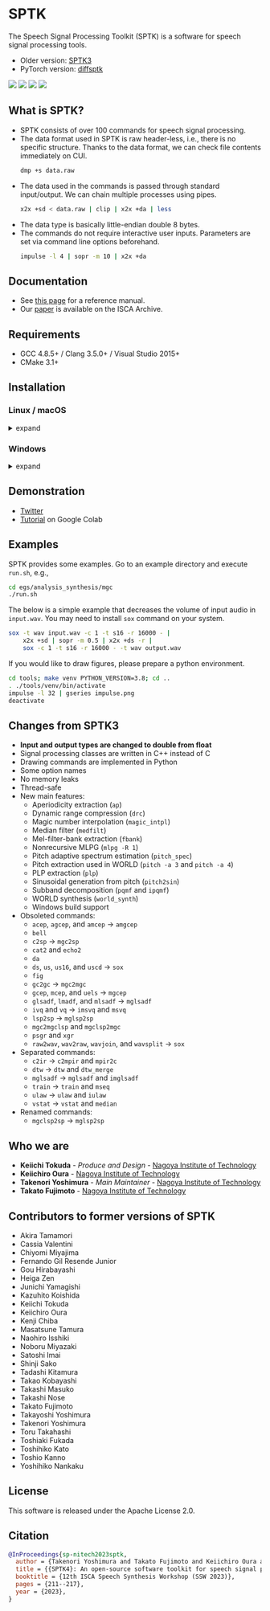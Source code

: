 # SPTK

The Speech Signal Processing Toolkit (SPTK) is a software for speech signal processing tools.

- Older version: [SPTK3](https://sourceforge.net/projects/sp-tk/)
- PyTorch version: [diffsptk](https://github.com/sp-nitech/diffsptk)

[![](https://img.shields.io/badge/docs-latest-blue.svg)](https://sp-nitech.github.io/sptk/latest/)
[![](https://img.shields.io/badge/docs-stable-blue.svg)](https://sp-nitech.github.io/sptk/4.3/)
[![](https://img.shields.io/badge/license-Apache%202.0-green.svg)](https://github.com/sp-nitech/SPTK/blob/master/LICENSE)
[![](https://github.com/sp-nitech/SPTK/workflows/build/badge.svg)](https://github.com/sp-nitech/SPTK/actions)

## What is SPTK?

- SPTK consists of over 100 commands for speech signal processing.
- The data format used in SPTK is raw header-less, i.e., there is no specific structure.
  Thanks to the data format, we can check file contents immediately on CUI.
  ```sh
  dmp +s data.raw
  ```
- The data used in the commands is passed through standard input/output.
  We can chain multiple processes using pipes.
  ```sh
  x2x +sd < data.raw | clip | x2x +da | less
  ```
- The data type is basically little-endian double 8 bytes.
- The commands do not require interactive user inputs.
  Parameters are set via command line options beforehand.
  ```sh
  impulse -l 4 | sopr -m 10 | x2x +da
  ```

## Documentation

- See [this page](https://sp-nitech.github.io/sptk/latest/) for a reference manual.
- Our [paper](https://www.isca-archive.org/ssw_2023/yoshimura23_ssw.html) is available on the ISCA Archive.

## Requirements

- GCC 4.8.5+ / Clang 3.5.0+ / Visual Studio 2015+
- CMake 3.1+

## Installation

### Linux / macOS

<details><summary>expand</summary><div>

The latest release can be downloaded through Git.
The install procedure is as follows.

```sh
git clone https://github.com/sp-nitech/SPTK.git
cd SPTK
make
```

Then the SPTK commands can be used by adding `bin/` directory to the `PATH` environment variable.
If you would like to use a part of the SPTK functions, please link the static library `lib/libsptk.a`.

</div></details>

### Windows

<details><summary>expand</summary><div>

You may need to add `cmake` and `MSBuild` to the `PATH` environment variable in advance.
Please run `make.bat` or open Command Prompt and follow the below procedure:

```sh
cd /path/to/SPTK  # Please change here to your appropriate path.
mkdir build
cd build
cmake .. -DCMAKE_INSTALL_PREFIX=..  # Please change install directory.
MSBuild /p:Configuration=Release INSTALL.vcxproj
```

You can compile SPTK via GUI instead of running MSBuild by opening the generated project file.
Then the SPTK functions can be used by linking the static library `lib/sptk.lib`.

</div></details>

## Demonstration

- [Twitter](https://twitter.com/SPTK_DSP)
- [Tutorial](https://colab.research.google.com/drive/1vmbIJQDhT5F26eCE5iYKQuEEGxYUv-uJ?usp=drive_link) on Google Colab

## Examples

SPTK provides some examples.
Go to an example directory and execute `run.sh`, e.g.,

```sh
cd egs/analysis_synthesis/mgc
./run.sh
```

The below is a simple example that decreases the volume of input audio in `input.wav`.
You may need to install `sox` command on your system.

```sh
sox -t wav input.wav -c 1 -t s16 -r 16000 - |
    x2x +sd | sopr -m 0.5 | x2x +ds -r |
    sox -c 1 -t s16 -r 16000 - -t wav output.wav
```

If you would like to draw figures, please prepare a python environment.

```sh
cd tools; make venv PYTHON_VERSION=3.8; cd ..
. ./tools/venv/bin/activate
impulse -l 32 | gseries impulse.png
deactivate
```

## Changes from SPTK3

- **Input and output types are changed to double from float**
- Signal processing classes are written in C++ instead of C
- Drawing commands are implemented in Python
- Some option names
- No memory leaks
- Thread-safe
- New main features:
  - Aperiodicity extraction (`ap`)
  - Dynamic range compression (`drc`)
  - Magic number interpolation (`magic_intpl`)
  - Median filter (`medfilt`)
  - Mel-filter-bank extraction (`fbank`)
  - Nonrecursive MLPG (`mlpg -R 1`)
  - Pitch adaptive spectrum estimation (`pitch_spec`)
  - Pitch extraction used in WORLD (`pitch -a 3` and `pitch -a 4`)
  - PLP extraction (`plp`)
  - Sinusoidal generation from pitch (`pitch2sin`)
  - Subband decomposition (`pqmf` and `ipqmf`)
  - WORLD synthesis (`world_synth`)
  - Windows build support
- Obsoleted commands:
  - `acep`, `agcep`, and `amcep` -> `amgcep`
  - `bell`
  - `c2sp` -> `mgc2sp`
  - `cat2` and `echo2`
  - `da`
  - `ds`, `us`, `us16`, and `uscd` -> `sox`
  - `fig`
  - `gc2gc` -> `mgc2mgc`
  - `gcep`, `mcep`, and `uels` -> `mgcep`
  - `glsadf`, `lmadf`, and `mlsadf` -> `mglsadf`
  - `ivq` and `vq` -> `imsvq` and `msvq`
  - `lsp2sp` -> `mglsp2sp`
  - `mgc2mgclsp` and `mgclsp2mgc`
  - `psgr` and `xgr`
  - `raw2wav`, `wav2raw`, `wavjoin`, and `wavsplit` -> `sox`
- Separated commands:
  - `c2ir` -> `c2mpir` and `mpir2c`
  - `dtw` -> `dtw` and `dtw_merge`
  - `mglsadf` -> `mglsadf` and `imglsadf`
  - `train` -> `train` and `mseq`
  - `ulaw` -> `ulaw` and `iulaw`
  - `vstat` -> `vstat` and `median`
- Renamed commands:
  - `mgclsp2sp` -> `mglsp2sp`

## Who we are

- **Keiichi Tokuda** - *Produce and Design* - [Nagoya Institute of Technology](http://www.sp.nitech.ac.jp/~tokuda/)
- **Keiichiro Oura** - [Nagoya Institute of Technology](http://www.sp.nitech.ac.jp/~uratec/)
- **Takenori Yoshimura** - *Main Maintainer* - [Nagoya Institute of Technology](http://www.sp.nitech.ac.jp/~takenori/)
- **Takato Fujimoto** - [Nagoya Institute of Technology](http://www.sp.nitech.ac.jp/~taka19/)

## Contributors to former versions of SPTK

- Akira Tamamori
- Cassia Valentini
- Chiyomi Miyajima
- Fernando Gil Resende Junior
- Gou Hirabayashi
- Heiga Zen
- Junichi Yamagishi
- Kazuhito Koishida
- Keiichi Tokuda
- Keiichiro Oura
- Kenji Chiba
- Masatsune Tamura
- Naohiro Isshiki
- Noboru Miyazaki
- Satoshi Imai
- Shinji Sako
- Tadashi Kitamura
- Takao Kobayashi
- Takashi Masuko
- Takashi Nose
- Takato Fujimoto
- Takayoshi Yoshimura
- Takenori Yoshimura
- Toru Takahashi
- Toshiaki Fukada
- Toshihiko Kato
- Toshio Kanno
- Yoshihiko Nankaku

## License

This software is released under the Apache License 2.0.

## Citation

```bibtex
@InProceedings{sp-nitech2023sptk,
  author = {Takenori Yoshimura and Takato Fujimoto and Keiichiro Oura and Keiichi Tokuda},
  title = {{SPTK4}: An open-source software toolkit for speech signal processing},
  booktitle = {12th ISCA Speech Synthesis Workshop (SSW 2023)},
  pages = {211--217},
  year = {2023},
}
```
